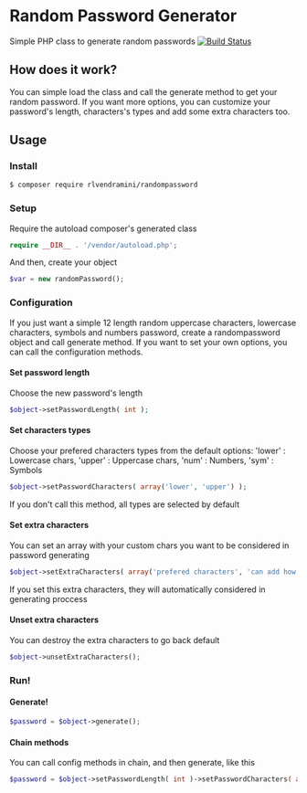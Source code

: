 # Random Password Generator
Simple PHP class to generate random passwords
[![Build Status][rlvendramini-image]][rlvendramini-url]


## How does it work?

You can simple load the class and call the generate method to get your random password.
If you want more options, you can customize your password's length, characters's types and add some extra characters too.

## Usage

### Install

```bash
$ composer require rlvendramini/randompassword
```

### Setup

Require the autoload composer's generated class

```php
require __DIR__ . '/vendor/autoload.php';
```

And then, create your object

```php
$var = new randomPassword();
```

### Configuration

If you just want a simple 12 length random uppercase characters, lowercase characters, symbols and numbers password, create a randompassword object and call generate method.
If you want to set your own options, you can call the configuration methods.

#### Set password length
Choose the new password's length
```php
$object->setPasswordLength( int );
```

#### Set characters types
Choose your prefered characters types from the default options: 
'lower' : Lowercase chars,
'upper' : Uppercase chars,
'num' : Numbers,
'sym' : Symbols

```php
$object->setPasswordCharacters( array('lower', 'upper') );
```

If you don't call this method, all types are selected by default

#### Set extra characters
You can set an array with your custom chars you want to be considered in password generating

```php
$object->setExtraCharacters( array('prefered characters', 'can add how many you want', 'seriously!') );
```
If you set this extra characters, they will automatically considered in generating proccess

#### Unset extra characters
You can destroy the extra characters to go back default

```php
$object->unsetExtraCharacters();
```

### Run!

#### Generate!
```php
$password = $object->generate();
```

#### Chain methods
You can call config methods in chain, and then generate, like this
```php
$password = $object->setPasswordLength( int )->setPasswordCharacters( array )->generate();
```

[rlvendramini-url]: http://rlvendramini.com.br
[rlvendramini-image]: http://rlvendramini.com.br/img/logo.svg


